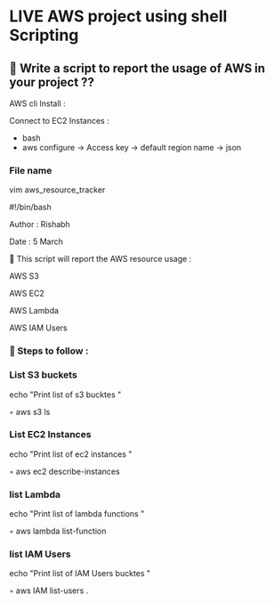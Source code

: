 
# LIVE AWS project using shell Scripting


## 🔖  Write a script to report the usage of AWS in your project ??


AWS cli Install :

Connect to EC2 Instances :

- bash
- aws configure -> Access key -> default region name -> json

###

### File name

vim aws_resource_tracker

#!/bin/bash

Author : Rishabh

Date : 5 March


📌 This script will report the AWS resource usage :

AWS S3

AWS EC2

AWS Lambda

AWS IAM Users


### 📕 Steps to follow :

###  List S3 buckets

echo "Print list of s3 bucktes "

◦ aws s3 ls

###

### List EC2 Instances

echo "Print list of ec2 instances "

◦ aws ec2 describe-instances

###

### list Lambda

echo "Print list of lambda functions "

◦ aws lambda list-function

###

### list IAM Users

echo "Print list of IAM Users bucktes "

◦ aws IAM list-users .




